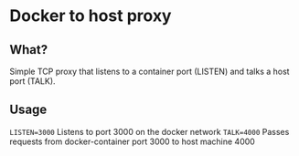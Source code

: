 # Docker to host proxy

## What?

Simple TCP proxy that listens to a container port (LISTEN) and talks a host port (TALK).

## Usage

`LISTEN=3000` Listens to port 3000 on the docker network
`TALK=4000` Passes requests from docker-container port 3000 to host machine 4000
